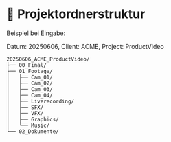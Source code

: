 # 📁 Projektordnerstruktur
Beispiel bei Eingabe:

Datum: 20250606, Client: ACME, Project: ProductVideo

````
20250606_ACME_ProductVideo/
├── 00_Final/
├── 01_Footage/
│   ├── Cam_01/
│   ├── Cam_02/
│   ├── Cam_03/
│   ├── Cam_04/
│   ├── Liverecording/
│   ├── SFX/
│   ├── VFX/
│   ├── Graphics/
│   └── Music/
└── 02_Dokumente/
````
